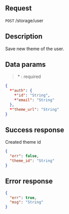 ## Request

<code>POST</code> /storage/user

## Description

Save new theme of the user.

## Data params

> \* : required

```JSON
{
  *"auth": {
    *"id": "String",
    *"email": "String"
  },
  *"theme_url": "String"
}
```

## Success response

Created theme id

```JSON
{
  "err": false,
  "theme_id": "String"
}
```

## Error response

```JSON
{
  "err": true,
  "msg": "String"
}
```
